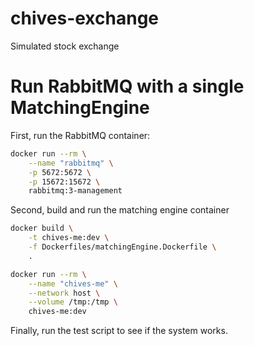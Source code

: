 # chives-exchange
Simulated stock exchange

# Run RabbitMQ with a single MatchingEngine
First, run the RabbitMQ container:

```bash
docker run --rm \
    --name "rabbitmq" \
    -p 5672:5672 \
    -p 15672:15672 \
    rabbitmq:3-management
```

Second, build and run the matching engine container

```bash
docker build \
    -t chives-me:dev \
    -f Dockerfiles/matchingEngine.Dockerfile \
    .

docker run --rm \
    --name "chives-me" \
    --network host \
    --volume /tmp:/tmp \
    chives-me:dev
```

Finally, run the test script to see if the system works.